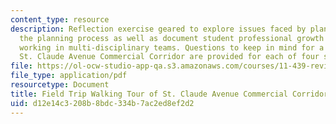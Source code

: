 ```yaml
---
content_type: resource
description: Reflection exercise geared to explore issues faced by planners during
  the planning process as well as document student professional growth and experiences
  working in multi-disciplinary teams. Questions to keep in mind for a tour of the
  St. Claude Avenue Commercial Corridor are provided for each of four student teams.
file: https://ol-ocw-studio-app-qa.s3.amazonaws.com/courses/11-439-revitalizing-urban-main-streets-st-claude-avenue-new-orleans-spring-2009/d12e14c3208b8bdc334b7ac2ed8ef2d2_MIT11_439s09_assn09_Assignment01.pdf
file_type: application/pdf
resourcetype: Document
title: Field Trip Walking Tour of St. Claude Avenue Commercial Corridor
uid: d12e14c3-208b-8bdc-334b-7ac2ed8ef2d2
---
```

